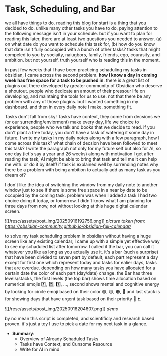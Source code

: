 # Task, Scheduling, and Bar

we all have things to do. reading this blog for start is a thing that you decided to do. unlike many other tasks you have to do, paying attention to the following message isn't in your schedule. but if you want to plan for reading this later, there are at least two questions you needed to answer. (a) on what date do you want to schedule this task for, (b) how do you know that date isn't fully occoupied with a bunch of other tasks? tasks that might compeled to you by sociaity, naiugbors, family, friends, ego, courasity, and ambition. but not yourself, truth yourself who is reading this in the moment.

In past few weeks that I have been practicing schaduling my tasks in obsidian, I came across the second problem. **how I know a day in coming week has free space for a task to be pushed in**. there is a great list of plugins out there developed by greater community of Obsidian who deserve a shoutout. people who dedicate an amount of their pressour life on developing, and maintaing the tools for us to use. not that there be any problem with any of those plugins. but I wanted something in my dashboard. and then in every daily note I make. something fit.

Tasks don't fall from sky! Tasks have context, they come from decsions we (or our surrending/enviorment) make every day, life we choice to experience, people who we talk and  books that we decide to read. if you don't plant a tree today, you don't have a task of watering it some day in future. I write my tasks in my daily notes along with a few paragraph, how I come across this task? what chain of decsion have been followed to meet this task? I write the paragraph not only for my future self but also for AI, so one day (let's say a year and 26 weeks) along with motivation I get after reading the task, AI might be able to bring that task and tell me it can help me with. or do it by itself! if task is explained well by surrending notes why there be a problem with being ambition to actually add as many task as you dream of?

I don't like the idea of switching the window from my daily note to another window just to see if there is some free space in a near by date to be occupied by the coming task. problem was when I added a task I had two choice doing it today, or tomorrow. I didn't know what I am planning for three days from now, not without looking at this huge digital calendar screen. 

![[/resc/assets/post_img/20250916192756.png]]
*picture taken from: https://obsidian-community.github.io/obsidian-full-calendar/*


to solve my task schaduling problem in obsidian without having a huge screen like any existing calendar, I came up with a simple yet effective way to see my schaduled list after tomorrow. I called it the bar, you can call it whatever you like as long as you actually use it. it's a bar (such a surprise) that have been divided to seven part by default, each part represent a day except for first one which represent today and tasks for ealier days, tasks that are overdue. depending on how many tasks you have allocated for a certain date the color of each part (day/date) change. the Bar has three levels/stacks, the first levels (the top bar) shows time allocation based on numerical emojis 1️⃣, 2️⃣, 3️⃣, ..., second shows mental and cognitive energy by looking for circle emoji based on their color 🟢, 🟡, 🟠, 🔴 and last stack is for showing days that have urgent task based on their priority 🔼 ⏫.


![[/resc/assets/post_img/20250916204607.png]]
*demo*


by no mean this script is completed, and scientificly and research based proven. it's just a toy I use to pick a date for my next task in a glance.


- **Summary**:
	- Overview of Already Schaduled Tasks
	- Tasks have Context, and Cunsome Resource
	- Write for AI in mind

